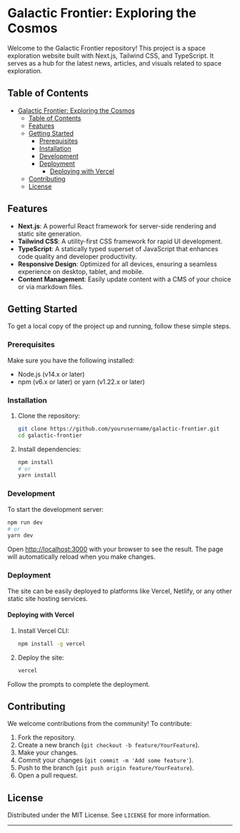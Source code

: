 # Galactic Frontier: Exploring the Cosmos

Welcome to the Galactic Frontier repository! This project is a space exploration website built with Next.js, Tailwind CSS, and TypeScript. It serves as a hub for the latest news, articles, and visuals related to space exploration.

## Table of Contents

-   [Galactic Frontier: Exploring the Cosmos](#galactic-frontier-exploring-the-cosmos)
    -   [Table of Contents](#table-of-contents)
    -   [Features](#features)
    -   [Getting Started](#getting-started)
        -   [Prerequisites](#prerequisites)
        -   [Installation](#installation)
        -   [Development](#development)
        -   [Deployment](#deployment)
            -   [Deploying with Vercel](#deploying-with-vercel)
    -   [Contributing](#contributing)
    -   [License](#license)

## Features

-   **Next.js**: A powerful React framework for server-side rendering and static site generation.
-   **Tailwind CSS**: A utility-first CSS framework for rapid UI development.
-   **TypeScript**: A statically typed superset of JavaScript that enhances code quality and developer productivity.
-   **Responsive Design**: Optimized for all devices, ensuring a seamless experience on desktop, tablet, and mobile.
-   **Content Management**: Easily update content with a CMS of your choice or via markdown files.

## Getting Started

To get a local copy of the project up and running, follow these simple steps.

### Prerequisites

Make sure you have the following installed:

-   Node.js (v14.x or later)
-   npm (v6.x or later) or yarn (v1.22.x or later)

### Installation

1. Clone the repository:

    ```bash
    git clone https://github.com/yourusername/galactic-frontier.git
    cd galactic-frontier
    ```

2. Install dependencies:

    ```bash
    npm install
    # or
    yarn install
    ```

### Development

To start the development server:

```bash
npm run dev
# or
yarn dev
```

Open [http://localhost:3000](http://localhost:3000) with your browser to see the result. The page will automatically reload when you make changes.

### Deployment

The site can be easily deployed to platforms like Vercel, Netlify, or any other static site hosting services.

#### Deploying with Vercel

1. Install Vercel CLI:

    ```bash
    npm install -g vercel
    ```

2. Deploy the site:

    ```bash
    vercel
    ```

Follow the prompts to complete the deployment.

## Contributing

We welcome contributions from the community! To contribute:

1. Fork the repository.
2. Create a new branch (`git checkout -b feature/YourFeature`).
3. Make your changes.
4. Commit your changes (`git commit -m 'Add some feature'`).
5. Push to the branch (`git push origin feature/YourFeature`).
6. Open a pull request.

## License

Distributed under the MIT License. See `LICENSE` for more information.

---
